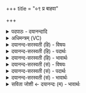 +++
title = "०९ प्र बाहवा"

+++
<details><summary>पदपाठः - दयानन्दादि</summary>

प्र। बा॒हवा॑। सि॒सृ॒त॒म्। जी॒वसे॑। नः॒। आ। नः॒। गव्यू॑तिम्। उ॒क्ष॒त॒म्। घृ॒तेन॑। आ। मा। जने॑। श्र॒व॒य॒त॒म्। यु॒वा॒ना॒। श्रु॒तम्। मे॒। मि॒त्रा॒व॒रु॒णा॒। हवा॑। इ॒मा। ९।
</details>

<details><summary>अधिमन्त्रम् (VC)</summary>

- अग्निर्देवता
- वसिष्ठ ऋषिः
- त्रिष्टुप्
- धैवतः
</details>

<details><summary>दयानन्द-सरस्वती (हि) - विषयः</summary>

फिर विद्वानों के विषय में अगले मन्त्र में कहा है ॥
</details>

<details><summary>दयानन्द-सरस्वती (हि) - पदार्थः</summary>

पदार्थान्वयभाषाः -  (मित्रावरुणा) मित्र और वरुण उत्तम जन (बाहवा) दोनों बाहु के तुल्य (युवाना) मिलान और अलग करने हारे तुम (नः) हमारे (जीवसे) जीने के लिए (मा) मुझ को (प्र, सिसृतम्) प्राप्त होओ (घृतेन) जल से (नः) हमारे (गव्यूतिम्) दो कोश पर्यन्त (आ, उक्षतम्) सब ओर से सेचन करो। नाना प्रकार की कीर्त्ति को (आ, श्रवयतम्) अच्छे प्रकार सुनाओ और (मे) मेरे (जने) मनुष्यगण में (इमा) इन (हवा) वाद-विवादों को (श्रुतम्) सुनो ॥९ ॥
</details>

<details><summary>दयानन्द-सरस्वती (हि) - भावार्थः</summary>

भावार्थभाषाः -  अध्यापक और उपदेशक प्राण और उदान के समान सब के जीवन के कारण होवें, विद्या और उपदेश से सब के आत्माओं को जल से वृक्षों के समान सेचन करें ॥९ ॥
</details>

<details><summary>दयानन्द-सरस्वती (सं) - विषयः</summary>

पुनर्विद्वद्विषयमाह ॥
</details>

<details><summary>दयानन्द-सरस्वती (सं) - पदार्थः</summary>

पदार्थान्वयभाषाः -  हे मित्रावरुणा ! बाहवा युवाना युवां नो जीवसे मा प्रसिसृतं घृतेन नो गव्यूतिमोक्षतं नाना कीर्तिमाश्रवयतं मे जन इमा हवा श्रुतम् ॥९ ॥
</details>

<details><summary>दयानन्द-सरस्वती (सं) - भावार्थः</summary>

भावार्थभाषाः -  अध्यापकोपदेष्टारौ प्राणोदानवत्सर्वेषां जीवनहेतू भवेतां विद्योपदेशाभ्यां सर्वेषामात्मनो जलेन वृक्षानिव सिञ्चेताम् ॥९ ॥
</details>

<details><summary>सविता जोशी ← दयानन्दः (म) - भावार्थः</summary>

भावार्थभाषाः -  अध्यापक व उपदेशक यांनी प्राण व उदान याप्रमाणे सर्वांच्या जीवनाचे कारण अनावे आणि ज्याप्रमाणे वृक्षांना जलाने सिंचित करतात त्याप्रमाणे सर्व आत्म्यांना विद्या व उपदेश सिंचित करावे.
</details>